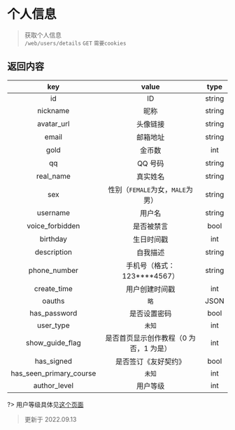 # 个人信息

> 获取个人信息  
> `/web/users/details` `GET` `需要cookies`

## 返回内容

|           key           |                 value                  |  type  |
| :---------------------: | :------------------------------------: | :----: |
|           id            |                   ID                   | string |
|        nickname         |                  昵称                  | string |
|       avatar_url        |                头像链接                | string |
|          email          |                邮箱地址                | string |
|          gold           |                 金币数                 |  int   |
|           qq            |                QQ 号码                 | string |
|        real_name        |                真实姓名                | string |
|           sex           |    性别（`FEMALE`为女，`MALE`为男）    | string |
|        username         |                 用户名                 | string |
|     voice_forbidden     |               是否被禁言               |  bool  |
|        birthday         |               生日时间戳               |  int   |
|       description       |                自我描述                | string |
|      phone_number       |    手机号（格式：123\*\*\*\*4567）     | string |
|       create_time       |             用户创建时间戳             |  int   |
|         oauths          |                  `略`                  |  JSON  |
|      has_password       |              是否设置密码              |  bool  |
|        user_type        |                 `未知`                 |  int   |
|     show_guide_flag     | 是否首页显示创作教程（0 为否，1 为是） |  int   |
|       has_signed        |          是否签订《友好契约》          |  bool  |
| has_seen_primary_course |                 `未知`                 |  int   |
|      author_level       |                用户等级                |  int   |

?> 用户等级具体见[这个页面](https://shequ.codemao.cn/friendly_protocol)

> 更新于 2022.09.13
